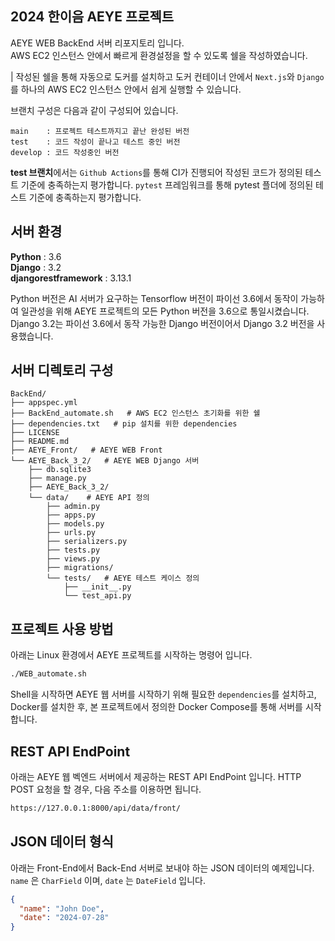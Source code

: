 ## 2024 한이음 AEYE 프로젝트
AEYE WEB BackEnd 서버 리포지토리 입니다.  
AWS EC2 인스턴스 안에서 빠르게 환경설정을 할 수 있도록 쉘을 작성하였습니다.  

| 작성된 쉘을 통해 자동으로 도커를 설치하고 도커 컨테이너 안에서 `Next.js`와 `Django`를 하나의 AWS EC2 인스턴스 안에서 쉽게 실행할 수 있습니다.  

브랜치 구성은 다음과 같이 구성되어 있습니다.  
```
main    : 프로젝트 테스트까지고 끝난 완성된 버전
test    : 코드 작성이 끝나고 테스트 중인 버전
develop : 코드 작성중인 버전 
```

**test 브랜치**에서는 `Github Actions`를 통해 CI가 진행되어 작성된 코드가 정의된 테스트 기준에 충족하는지 평가합니다. `pytest` 프레임워크를 통해 pytest 플더에 정의된 테스트 기준에 충족하는지 평가합니다. 



## 서버 환경
**Python** : 3.6  
**Django** : 3.2  
**djangorestframework** : 3.13.1  

Python 버전은 AI 서버가 요구하는 Tensorflow 버전이 파이선 3.6에서 동작이 가능하여 일관성을 위해 AEYE 프로젝트의 모든 Python 버전을 3.6으로 통일시켰습니다. Django 3.2는 파이선 3.6에서 동작 가능한 Django 버전이어서 Django 3.2 버전을 사용했습니다.  
 

## 서버 디렉토리 구성

```
BackEnd/ 
├── appspec.yml
├── BackEnd_automate.sh   # AWS EC2 인스턴스 초기화를 위한 쉘
├── dependencies.txt   # pip 설치를 위한 dependencies
├── LICENSE
├── README.md
├── AEYE_Front/   # AEYE WEB Front
└── AEYE_Back_3_2/   # AEYE WEB Django 서버
    ├── db.sqlite3
    ├── manage.py
    ├── AEYE_Back_3_2/
    └── data/    # AEYE API 정의
        ├── admin.py
        ├── apps.py
        ├── models.py
        ├── urls.py
        ├── serializers.py
        ├── tests.py
        ├── views.py
        ├── migrations/
        └── tests/   # AEYE 테스트 케이스 정의
            ├── __init__.py
            └── test_api.py
```   
   



## 프로젝트 사용 방법
아래는 Linux 환경에서 AEYE 프로젝트를 시작하는 명령어 입니다.  
```bash
./WEB_automate.sh
```
Shell을 시작하면 AEYE 웹 서버를 시작하기 위해 필요한 `dependencies`를 설치하고, Docker를 설치한 후, 본 프로젝트에서 정의한 Docker Compose를 통해 서버를 시작합니다. 

## REST API EndPoint
아래는 AEYE 웹 벡엔드 서버에서 제공하는 REST API EndPoint 입니다. HTTP POST 요청을 할 경우, 다음 주소를 이용하면 됩니다.
```bash
https://127.0.0.1:8000/api/data/front/ 
```

## JSON 데이터 형식
아래는 Front-End에서 Back-End 서버로 보내야 하는 JSON 데이터의 예제입니다. `name` 은 `CharField` 이며, `date` 는 `DateField` 입니다.
```json
{
  "name": "John Doe",
  "date": "2024-07-28"
}
```

